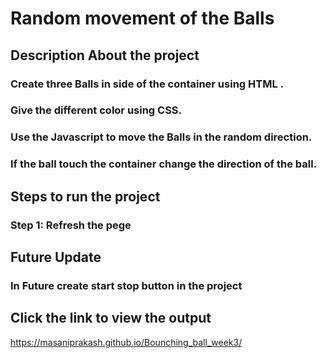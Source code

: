 # Random movement of the Balls
## Description About the project
### Create three Balls in side of the container using HTML .
### Give the different color using CSS.
### Use the Javascript to move the Balls in the random direction.
### If the ball touch the container change the direction of the ball.
## Steps to run the project
### Step 1: Refresh the pege
## Future Update
### In Future create start stop button in the project
## Click the link to view the output
https://masaniprakash.github.io/Bounching_ball_week3/
